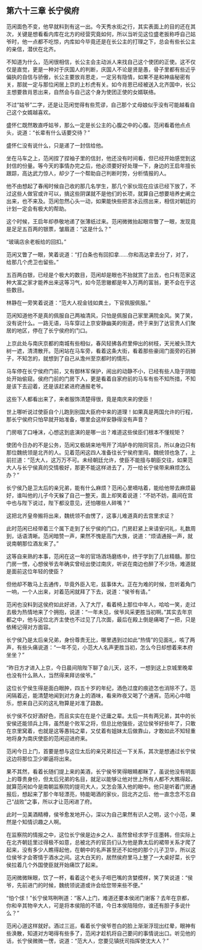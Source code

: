 ## 第六十三章 **长宁侯府**

范闲面色不变，他早就料到有这一出。今天秀水街之行，其实表面上的目的还在其次，关键是想看看内库在北方的经营究竟如何，所以当听见这位盛老扳称呼自己姑爷时，他一点都不吃惊，内库如今毕竟还是在长公主的打理之下，总会有些长公主的亲信，潜伏在北齐。

不知道为什么，范闲很相信，长公主会主动派人来找自己这个使团的正使。这不仅仅是直觉，更是一种对于庆国人的判断，庆国人不论是贤是愚，骨子里都有些近乎偏执的自信与骄傲，长公主要放肖恩走，一定另有隐情，如果不是和神庙秘密有关，那就一定与那位闲居上京的上杉虎有关。如今肖恩已经被送入北齐国中，长公主想要救肖恩出来，自然会与自己这个身为使团正使的女婿联络。

不过“姑爷”二字，还是让范闲觉得有些荒谬，自己那个丈母娘似乎没有可能越看自己这个女婿越喜欢。

盛怀仁既然敢直呼姑爷，那么一定是长公主的心腹之中的心腹。范闲看着他点点头，说道：“长辈有什么话要交待？”

盛怀仁没有说什么，只是递了一封信给他。

坐在马车之上，范闲捏了捏袖子里的信封，他还没有时间看，但已经开始感觉到这封信的份量。等今天的事情办完之后，他必须要好好处理一下，身边的王启年擅长跟踪，高达武力惊人，却少了一个帮助自己判断时势，分析情报的人。

他不由想起了春闱时候自己收的那几名学生，那几个家伙现在应该已经下放了，不过这些人做官或许可以，搞这些阴谋就不是他们的长项，就算自己想要培养史阐立出来，也不来及。范闲忽然心头一动，如果能快些把言冰云捞出来，相信对朝廷的计划一定会有极大的帮助。

这个时候，王启年却恭敬地递了张薄纸过来。范闲微微抬起眼帘瞥了一眼，发现竟是足足五百两的银票，皱眉道：“这是什么？”

“玻璃店余老板给的回扣。”

范闲又瞥了一眼，笑着说道：“打白条也有回扣拿……你和高达拿去分了，对了，给那几个虎卫也留些。”

五百两白银，已经是个极大的数目，范闲却是眼也不抬就赏了出去，也只有范家这种大富之家才能养出来这等习气，如今范思辙都是年入万两的富翁，更不会在乎这些数目。

林静在一旁笑着说道：“范大人视金钱如粪土，下官佩服佩服。”

范闲知道他不是真的佩服自己两袖清风，只怕是佩服自己家里满院金风。笑了笑，没有说什么。一路无语，马车穿过上京安静幽美的街道，终于来到了达官贵人们聚居的地区，停在了长宁侯府的门口。

上京此处与南庆京都的南城有些相似，春风轻拂各府里伸出的树枝，天光被头顶大树一遮，清清散开。范闲站在马车旁，看着这条大街，看着那些豪阔门面旁的石狮子，不知怎的，就想到了自己从澹州至京都时的情形。

马车停在长宁侯府门前，又有御林军保护，闹出的动静不小，已经有些人隐于阴暗处开始偷窥。侯府门前的门房下人，更是看着自家府前的马车有些不知所措，不知是该下去迎着，还是该赶紧进府通报老爷。

这些下人都看出来了，来者服饰清楚得很，竟是南庆来的使臣！

世上哪听说过使臣自个儿跑到别国大臣府中来的道理！如果真是两国允许的行程，那长宁侯府只怕早就开始准备，哪里会这样安静得没有声音？

门房咽了口唾沫，心想这到底演的是哪一出？难道这些侯臣们根本不懂规矩？

使团今日办的不是公务，范闲又极胡来地甩开了鸿胪寺的陪同官员，所以身边只有那位魏统领是北齐的人。见着范闲这四人准备往长宁侯府里闯，魏统领也急了，上前拦道：“范大人，这万万不可。未经朝廷允许，使臣不能擅与朝臣交往，如果范大人与长宁侯真的交情极好，那更不能这样进去了，万一给长宁侯带来麻烦怎么办？”

长宁侯乃是卫太后的亲兄弟，能有什么麻烦？范闲心里嘀咕着，能给他带去麻烦最好，谁叫他的儿子今天躲了自己一整天，面上却笑着说道：“不妨不妨，晨间在宫中也与陛下说过，陛下都没意见，还怕哪些人碎嘴？”

这把北齐皇帝搬将出来，魏统领不由愣了，这事儿难道真的去宫里求证？

此时范闲已经带着三个属下走到了长宁侯的门口，门房赶紧上来请安问礼，礼数周到，话语清晰。范闲暗赞一声，果然不愧是高门大族，说道：“烦请通报一声，就说南朝那位酒友来了。”

这等自来熟的本事，范闲在这一年的官场酒场磨练中，终于学到了几丝精髓。那位门房一愣，心想侯爷去年确实曾经出使过南庆，听说在南边也醉了不少场，难道就是面前这位年轻的使臣？

但他却不敢马上去通传，毕竟外臣入宅，兹事体大。正在为难的时候，忽听着角门一响，一个人出来，对着范闲就拜了下去，说道：“侯爷有请。”

范闲也没料到这侯府如此好进，入了大厅，看着椅上那位中年人，哈哈一笑，走过去极为热情地来了个拥抱，说道：“一年未见，侯爷风采更胜当初啊。”其实去年京都之中，他与这位北齐主使也不过见了几次面，最后在殿上倒是痛喝了一把，只是依稀记得对方面容。

长宁侯乃是太后亲兄弟，身份尊贵无比，哪里遇到过如此“热情”的见面礼，咳了两声，有些头痛说道：“一年不见，小范大人名声更胜当初，怎么今日却想着来本府坐坐？”

“昨日方才进入上京，今日晨间陪陛下聊了会儿天，这不，一想到这上京城里晚辈也没有什么熟人，当然得来拜访侯爷。”

这位长宁侯生得是面白眼肿，四五十岁的年纪，酒色过度的痕迹怎也消除不了。范闲隔着近，能清楚地闻到对方身上的酒味，看来昨夜又喝了个通宵。范闲心中暗乐，想来自己买的这礼物算是对准了路数。

长宁侯不仅好酒好色，而且实实在在是个迂庸之辈。太后一共有两兄弟，其中的长安侯还能领兵上阵，虽然是个败军之将，但总比他强些，这位侯爷好些年了，只敢在京里窝着，也就是这等愚钝之辈，又仗着有姐妹太后做靠山，才敢如此不知轻重地将身为南庆使臣的范闲迎进府来。

范闲今日上门，首要是想与这位太后的亲兄弟拉近一下关系，其次是想通过长宁侯这边将那位卫少卿逼将出来。

果不其然，看着长随们提上来的美酒，长宁侯爷笑得眼睛都眯了，虽说他没有明面上的尊贵身份，但太后兄弟的名目，就足以能够让他对世上所有人都不大瞧得起，就算范闲如今是南朝监察院的提司大人，又怎会落入他的眼中。他只是听着门房通报后，想起来了那个年轻漂亮，特能喝酒的家伙，回北齐之后、他一直念念不忘自己“战败”之事，所以才让范闲进了府。

此时一见美酒精樽，侯爷愈发地开心，深以为自己果然有识人之明，这个小范，果然是个知情识趣之人啊。

在监察院的情报之中，这位长宁侯是边乡之人、虽然曾经求学于庄墨韩，但实际上在北齐朝廷里过得极不如意，总被北齐的官员们认为他是靠太后的裙带关系才爬了起来，没有多少人瞧得起他，在朝中的名声甚至还不如他的那个儿子卫华，所以这位侯爷才会寄情于酒水之间。这大白天的，居然侯府里马上整了一大桌好菜，长宁侯拉着几个外国使臣就开始痛饮了起来。

范闲微微眯眼，饮了一杯，看着这个老头子咂巴嘴的贪婪模样，笑了笑说道：“侯爷，先前进门的时候，魏统领说道或许会给您带来些不便。”

“怕个俅！”长宁侯骂咧咧道：“客人上门，难道还要本侯闭门谢客？去年在京都，你和辛其物辛大人，可是将本侯陪的不错，今日本侯陪陪你，谁还有胆子多说什么？”

范闲心道这样就好。酒过三巡，看着长宁侯爷苍白的脸上渐渐浮现出红晕，眼神有些涣散，知道对方喝得有些多了，范闲才趁机将自己要问的事情说出口。听见他的话，长宁侯微微一愣，说道：“范大人，您要见镇抚司指挥使沈大人？”

